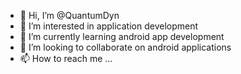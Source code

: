 - 👋 Hi, I’m @QuantumDyn
- 👀 I’m interested in application development
- 🌱 I’m currently learning android app development
- 💞️ I’m looking to collaborate on android applications
- 📫 How to reach me ...

<!---
QuantumDyn/QuantumDyn is a ✨ special ✨ repository because its `README.md` (this file) appears on your GitHub profile.
You can click the Preview link to take a look at your changes.
--->
